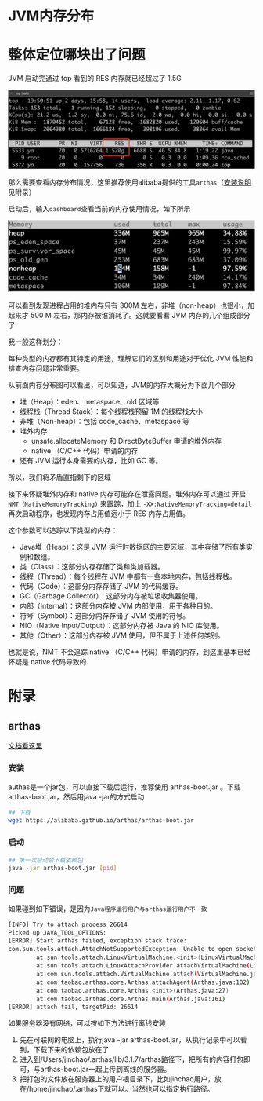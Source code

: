 
# JVM内存分布

# 整体定位哪块出了问题

JVM 启动完通过 top 看到的 RES 内存就已经超过了 1.5G

![](../images/2023/11/20231108163920.png)

那么需要查看内存分布情况，这里推荐使用alibaba提供的工具`arthas`（[安装说明](#arthas)见附录）

启动后，输入`dashboard`查看当前的内存使用情况，如下所示

![](../images/2023/11/20231108165344.png)

可以看到发现进程占用的堆内存只有 300M 左右，非堆（non-heap）也很小，加起来才 500 M 左右，那内存被谁消耗了。这就要看看 JVM 内存的几个组成部分了

我一般这样划分：



每种类型的内存都有其特定的用途，理解它们的区别和用途对于优化 JVM 性能和排查内存问题非常重要。

从前面内存分布图可以看出，可以知道，JVM的内存大概分为下面几个部分

- 堆（Heap）：eden、metaspace、old 区域等
- 线程栈（Thread Stack）：每个线程栈预留 1M 的线程栈大小
- 非堆（Non-heap）：包括 code_cache、metaspace 等
- 堆外内存
  - unsafe.allocateMemory 和 DirectByteBuffer 申请的堆外内存
  - native （C/C++ 代码）申请的内存
- 还有 JVM 运行本身需要的内存，比如 GC 等。

所以，我们将矛盾直指剩下的区域

接下来怀疑堆外内存和 native 内存可能存在泄露问题。堆外内存可以通过 开启 `NMT（NativeMemoryTracking)` 来跟踪，加上 `-XX:NativeMemoryTracking=detail` 再次启动程序，也发现内存占用值远小于 RES 内存占用值。

这个参数可以追踪以下类型的内存：

- Java堆（Heap）：这是 JVM 运行时数据区的主要区域，其中存储了所有类实例和数组。
- 类（Class）：这部分内存存储了类和类加载器。
- 线程（Thread）：每个线程在 JVM 中都有一些本地内存，包括线程栈。
- 代码（Code）：这部分内存存储了 JVM 的代码缓存。
- GC（Garbage Collector）：这部分内存被垃圾收集器使用。
- 内部（Internal）：这部分内存被 JVM 内部使用，用于各种目的。
- 符号（Symbol）：这部分内存存储了 JVM 使用的符号。
- NIO（Native Input/Output）：这部分内存被 Java 的 NIO 库使用。
- 其他（Other）：这部分内存被 JVM 使用，但不属于上述任何类别。

也就是说，NMT 不会追踪 native （C/C++ 代码）申请的内存，到这里基本已经怀疑是 native 代码导致的

# 附录

## arthas

[文档看这里](https://arthas.aliyun.com/doc/)

### 安装

authas是一个jar包，可以直接下载后运行，推荐使用 arthas-boot.jar 。下载arthas-boot.jar，然后用java -jar的方式启动

```bash
## 下载
wget https://alibaba.github.io/arthas/arthas-boot.jar
```

### 启动

```bash
## 第一次启动会下载依赖包
java -jar arthas-boot.jar [pid]
```

### 问题

如果碰到如下错误，是因为`Java程序运行用户与arthas运行用户不一致`

```bash
[INFO] Try to attach process 26614
Picked up JAVA_TOOL_OPTIONS:
[ERROR] Start arthas failed, exception stack trace:
com.sun.tools.attach.AttachNotSupportedException: Unable to open socket file: target process not responding or HotSpot VM not loaded
        at sun.tools.attach.LinuxVirtualMachine.<init>(LinuxVirtualMachine.java:106)
        at sun.tools.attach.LinuxAttachProvider.attachVirtualMachine(LinuxAttachProvider.java:78)
        at com.sun.tools.attach.VirtualMachine.attach(VirtualMachine.java:250)
        at com.taobao.arthas.core.Arthas.attachAgent(Arthas.java:102)
        at com.taobao.arthas.core.Arthas.<init>(Arthas.java:27)
        at com.taobao.arthas.core.Arthas.main(Arthas.java:161)
[ERROR] attach fail, targetPid: 26614
```

如果服务器没有网络，可以按如下方法进行离线安装

1. 先在可联网的电脑上，执行java -jar arthas-boot.jar，从执行记录中可以看到，下载下来的依赖包放在了
2. 进入到/Users/jinchao/.arthas/lib/3.1.7/arthas路径下，把所有的内容打包即可，与arthas-boot.jar一起上传到离线的服务器。
3. 把打包的文件放在服务器上的用户根目录下，比如jinchao用户，放在/home/jinchao/.arthas下就可以。当然也可以指定执行路径。


